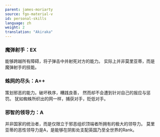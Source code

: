 ```yaml
---
parent: james-moriarty
source: fgo-material-v
id: personal-skills
language: zh
weight: 2
translation: "Akiraka"
---
```


### 魔弹射手：EX

能够跨越所有障碍，将子弹击中并射死对方的能力。
实际上并非莫里亚蒂，而是魔弹射手的技能。

### 蛛网的尽头：A++

策划邪恶的能力。破坏秩序，糟践良善，
然而却不会遭到针对自己的报应与惩罚。
犹如蜘蛛所织出的网一样，捕获对手，贬低对手。

### 邪智的领导力：A

并非国家的统治者，而是仅限立于邪恶组织顶端者所拥有的极大的领导力。
莫里亚蒂的恶性领导力是A，是能够在阴影处支配英国乃至全世界的Rank。
